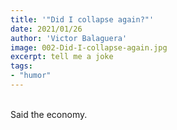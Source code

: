 ```yaml
---
title: '"Did I collapse again?"'
date: 2021/01/26
author: 'Victor Balaguera'
image: 002-Did-I-collapse-again.jpg
excerpt: tell me a joke
tags: 
- "humor"
---
```

<br>
Said the economy. 
<br><br>

